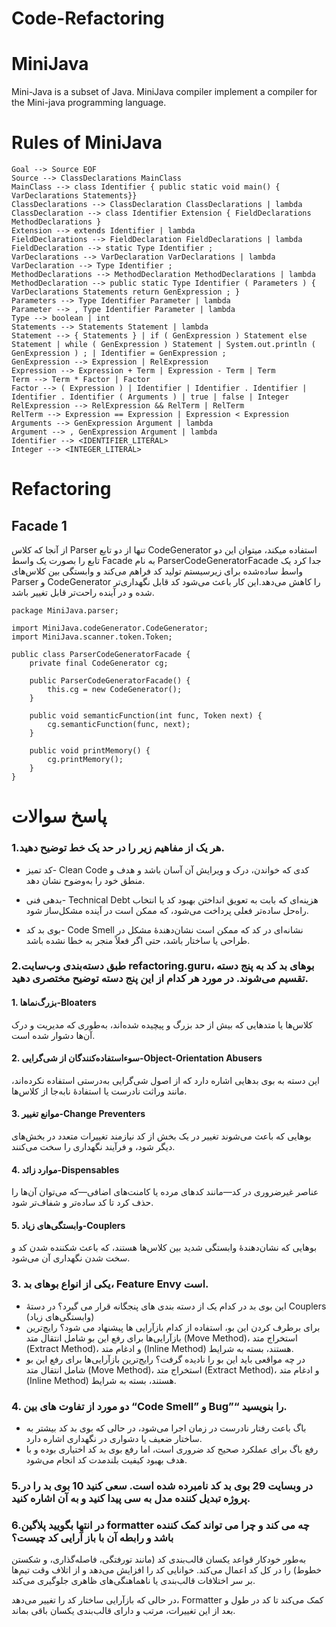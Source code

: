 # Code-Refactoring
# MiniJava
Mini-Java is a subset of Java. MiniJava compiler implement a compiler for the Mini-java
programming language.

# Rules of MiniJava
```
Goal --> Source EOF
Source --> ClassDeclarations MainClass
MainClass --> class Identifier { public static void main() { VarDeclarations Statements}}
ClassDeclarations --> ClassDeclaration ClassDeclarations | lambda
ClassDeclaration --> class Identifier Extension { FieldDeclarations MethodDeclarations }
Extension --> extends Identifier | lambda
FieldDeclarations --> FieldDeclaration FieldDeclarations | lambda
FieldDeclaration --> static Type Identifier ;
VarDeclarations --> VarDeclaration VarDeclarations | lambda
VarDeclaration --> Type Identifier ;
MethodDeclarations --> MethodDeclaration MethodDeclarations | lambda
MethodDeclaration --> public static Type Identifier ( Parameters ) { VarDeclarations Statements return GenExpression ; }
Parameters --> Type Identifier Parameter | lambda
Parameter --> , Type Identifier Parameter | lambda
Type --> boolean | int
Statements --> Statements Statement | lambda
Statement --> { Statements } | if ( GenExpression ) Statement else Statement | while ( GenExpression ) Statement | System.out.println ( GenExpression ) ; | Identifier = GenExpression ;
GenExpression --> Expression | RelExpression
Expression --> Expression + Term | Expression - Term | Term
Term --> Term * Factor | Factor
Factor --> ( Expression ) | Identifier | Identifier . Identifier | Identifier . Identifier ( Arguments ) | true | false | Integer
RelExpression --> RelExpression && RelTerm | RelTerm
RelTerm --> Expression == Expression | Expression < Expression
Arguments --> GenExpression Argument | lambda
Argument --> , GenExpression Argument | lambda
Identifier --> <IDENTIFIER_LITERAL>
Integer --> <INTEGER_LITERAL>
```
# Refactoring

## Facade 1
از آنجا که کلاس Parser تنها از دو تابع CodeGenerator استفاده میکند، میتوان این دو تابع را بصورت یک واسط Facade به نام ParserCodeGeneratorFacade جدا کرد
یک واسط ساده‌شده برای زیرسیستم تولید کد فراهم می‌کند و وابستگی بین کلاس‌های Parser و CodeGenerator را کاهش می‌دهد.این کار باعث می‌شود کد قابل نگهداری‌تر شده و در آینده راحت‌تر قابل تغییر باشد.
```
package MiniJava.parser;

import MiniJava.codeGenerator.CodeGenerator;
import MiniJava.scanner.token.Token;

public class ParserCodeGeneratorFacade {
    private final CodeGenerator cg;

    public ParserCodeGeneratorFacade() {
        this.cg = new CodeGenerator();
    }

    public void semanticFunction(int func, Token next) {
        cg.semanticFunction(func, next);
    }

    public void printMemory() {
        cg.printMemory();
    }
}
```

# پاسخ سوالات 
### 1.هر یک از مفاهیم زیر را در حد یک خط توضیح دهید.

 - کد تمیز- Clean Code
کدی که خواندن، درک و ویرایش آن آسان باشد و هدف و منطق خود را به‌وضوح نشان دهد.

 - بدهی فنی- Technical Debt
هزینه‌ای که بابت به تعویق انداختن بهبود کد یا انتخاب راه‌حل ساده‌تر فعلی پرداخت می‌شود، که ممکن است در آینده مشکل‌ساز شود.

- بوی بد کد- Code Smell
نشانه‌ای در کد که ممکن است نشان‌دهندهٔ مشکل در طراحی یا ساختار باشد، حتی اگر فعلاً منجر به خطا نشده باشد.


  
### 2.طبق دسته‌بندی وب‌سایت refactoring.guru، بوهای بد کد به پنج دسته تقسیم می‌شوند. در مورد هر کدام از این پنج دسته توضیح مختصری دهید.

#### 1. بزرگ‌نماها-Bloaters
   کلاس‌ها یا متدهایی که بیش از حد بزرگ و پیچیده شده‌اند، به‌طوری که مدیریت و درک آن‌ها دشوار شده است.

#### 2. سوءاستفاده‌کنندگان از شی‌گرایی-Object-Orientation Abusers
  این دسته به بوی بدهایی اشاره دارد که از اصول شی‌گرایی به‌درستی استفاده نکرده‌اند، مانند وراثت نادرست یا استفادهٔ نابه‌جا از کلاس‌ها.

#### 3. موانع تغییر-Change Preventers
  بوهایی که باعث می‌شوند تغییر در یک بخش از کد نیازمند تغییرات متعدد در بخش‌های دیگر شود، و فرآیند نگهداری را سخت می‌کنند.

####  4. موارد زائد-Dispensables
  عناصر غیرضروری در کد—مانند کدهای مرده یا کامنت‌های اضافی—که می‌توان آن‌ها را حذف کرد تا کد ساده‌تر و شفاف‌تر شود.

#### 5. وابستگی‌های زیاد-Couplers
  بوهایی که نشان‌دهندهٔ وابستگی شدید بین کلاس‌ها هستند، که باعث شکننده شدن کد و سخت شدن نگهداری آن می‌شود.


### 3.	یکی از انواع بوهای بد، Feature Envy است. 
 - این بوی بد در کدام یک از دسته بندی های پنجگانه قرار می گیرد؟
در دستهٔ Couplers (وابستگی‌های زیاد) 
 - برای برطرف کردن این بو، استفاده از کدام بازآرایی ها پیشنهاد می شود؟ 
رایج‌ترین بازآرایی‌ها برای رفع این بو شامل انتقال متد (Move Method)، استخراج متد (Extract Method)، و ادغام متد (Inline Method) هستند، بسته به شرایط.
 - در چه مواقعی باید این بو را نادیده گرفت؟ 
رایج‌ترین بازآرایی‌ها برای رفع این بو شامل انتقال متد (Move Method)، استخراج متد (Extract Method)، و ادغام متد (Inline Method) هستند، بسته به شرایط.
### 4.	دو مورد از تفاوت های بین “Code Smell” و Bug”“ را بنویسید. 

- باگ باعث رفتار نادرست در زمان اجرا می‌شود، در حالی که بوی بد کد بیشتر به ساختار ضعیف یا دشواری در نگهداری اشاره دارد.
- رفع باگ برای عملکرد صحیح کد ضروری است، اما رفع بوی بد کد اختیاری بوده و با هدف بهبود کیفیت بلندمدت کد انجام می‌شود.

### 5.در وبسایت 29 بوی بد کد نامبرده شده است. سعی کنید 10 بوی بد را در پروژه تبدیل کننده مدل به سی پیدا کنید و به آن اشاره کنید.

### 6.در انتها بگویید پلاگین formatter چه می کند و چرا می تواند کمک کننده باشد و رابطه آن با باز آرایی کد چیست؟

به‌طور خودکار قواعد یکسان قالب‌بندی کد (مانند تورفتگی، فاصله‌گذاری، و شکستن خطوط) را در کل کد اعمال می‌کند. خوانایی کد را افزایش می‌دهد و از اتلاف وقت تیم‌ها بر سر اختلافات قالب‌بندی یا ناهماهنگی‌های ظاهری جلوگیری می‌کند. 

در حالی که بازآرایی ساختار کد را تغییر می‌دهد، Formatter کمک می‌کند تا کد در طول و بعد از این تغییرات، مرتب و دارای قالب‌بندی یکسان باقی بماند.


